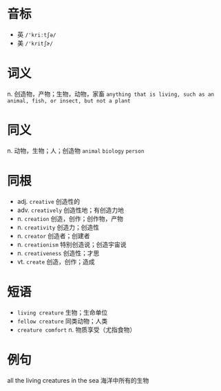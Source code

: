 # 音标

- 英 `/'kriːtʃə/`
- 美 `/'kritʃɚ/`

# 词义

n. 创造物，产物；生物，动物，家畜
`anything that is living, such as an animal, fish, or insect, but not a plant`

# 同义

n. 动物，生物；人；创造物
`animal` `biology` `person`

# 同根

- adj. `creative` 创造性的
- adv. `creatively` 创造性地；有创造力地
- n. `creation` 创造，创作；创作物，产物
- n. `creativity` 创造力；创造性
- n. `creator` 创造者；创建者
- n. `creationism` 特别创造说；创造宇宙说
- n. `creativeness` 创造性；才思
- vt. `create` 创造，创作；造成

# 短语

- `living creature` 生物；生命单位
- `fellow creature` 同类动物；人类
- `creature comfort` n. 物质享受（尤指食物）

# 例句

all the living creatures in the sea
海洋中所有的生物


